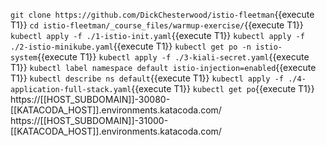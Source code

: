 `git clone https://github.com/DickChesterwood/istio-fleetman`{{execute T1}}
`cd istio-fleetman/_course_files/warmup-exercise/`{{execute T1}}
`kubectl apply -f ./1-istio-init.yaml`{{execute T1}}
`kubectl apply -f ./2-istio-minikube.yaml`{{execute T1}}
`kubectl get po -n istio-system`{{execute T1}}
`kubectl apply -f ./3-kiali-secret.yaml`{{execute T1}}
`kubectl label namespace default istio-injection=enabled`{{execute T1}}
`kubectl describe ns default`{{execute T1}}
`kubectl apply -f ./4-application-full-stack.yaml`{{execute T1}}
`kubectl get po`{{execute T1}}
https://[[HOST_SUBDOMAIN]]-30080-[[KATACODA_HOST]].environments.katacoda.com/
https://[[HOST_SUBDOMAIN]]-31000-[[KATACODA_HOST]].environments.katacoda.com/